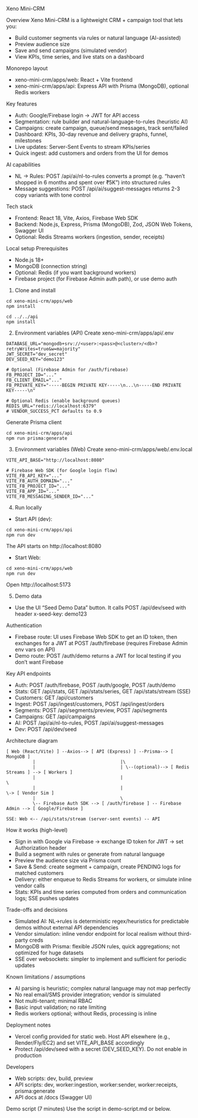 Xeno Mini-CRM

Overview
Xeno Mini-CRM is a lightweight CRM + campaign tool that lets you:
- Build customer segments via rules or natural language (AI-assisted)
- Preview audience size
- Save and send campaigns (simulated vendor)
- View KPIs, time series, and live stats on a dashboard

Monorepo layout
- xeno-mini-crm/apps/web: React + Vite frontend
- xeno-mini-crm/apps/api: Express API with Prisma (MongoDB), optional Redis workers

Key features
- Auth: Google/Firebase login -> JWT for API access
- Segmentation: rule builder and natural-language-to-rules (heuristic AI)
- Campaigns: create campaign, queue/send messages, track sent/failed
- Dashboard: KPIs, 30-day revenue and delivery graphs, funnel, milestones
- Live updates: Server-Sent Events to stream KPIs/series
- Quick ingest: add customers and orders from the UI for demos

AI capabilities
- NL → Rules: POST /api/ai/nl-to-rules converts a prompt (e.g. “haven’t shopped in 6 months and spent over ₹5K”) into structured rules
- Message suggestions: POST /api/ai/suggest-messages returns 2-3 copy variants with tone control

Tech stack
- Frontend: React 18, Vite, Axios, Firebase Web SDK
- Backend: Node.js, Express, Prisma (MongoDB), Zod, JSON Web Tokens, Swagger UI
- Optional: Redis Streams workers (ingestion, sender, receipts)

Local setup
Prerequisites
- Node.js 18+
- MongoDB (connection string)
- Optional: Redis (if you want background workers)
- Firebase project (for Firebase Admin auth path), or use demo auth

1) Clone and install
```
cd xeno-mini-crm/apps/web
npm install

cd ../../api
npm install
```

2) Environment variables (API)
Create xeno-mini-crm/apps/api/.env
```
DATABASE_URL="mongodb+srv://<user>:<pass>@<cluster>/<db>?retryWrites=true&w=majority"
JWT_SECRET="dev_secret"
DEV_SEED_KEY="demo123"

# Optional (Firebase Admin for /auth/firebase)
FB_PROJECT_ID="..."
FB_CLIENT_EMAIL="..."
FB_PRIVATE_KEY="-----BEGIN PRIVATE KEY-----\n...\n-----END PRIVATE KEY-----\n"

# Optional Redis (enable background queues)
REDIS_URL="redis://localhost:6379"
# VENDOR_SUCCESS_PCT defaults to 0.9
```

Generate Prisma client
```
cd xeno-mini-crm/apps/api
npm run prisma:generate
```

3) Environment variables (Web)
Create xeno-mini-crm/apps/web/.env.local
```
VITE_API_BASE="http://localhost:8080"

# Firebase Web SDK (for Google login flow)
VITE_FB_API_KEY="..."
VITE_FB_AUTH_DOMAIN="..."
VITE_FB_PROJECT_ID="..."
VITE_FB_APP_ID="..."
VITE_FB_MESSAGING_SENDER_ID="..."
```

4) Run locally
- Start API (dev):
```
cd xeno-mini-crm/apps/api
npm run dev
```
The API starts on http://localhost:8080

- Start Web:
```
cd xeno-mini-crm/apps/web
npm run dev
```
Open http://localhost:5173

5) Demo data
- Use the UI “Seed Demo Data” button. It calls POST /api/dev/seed with header x-seed-key: demo123

Authentication
- Firebase route: UI uses Firebase Web SDK to get an ID token, then exchanges for a JWT at POST /auth/firebase (requires Firebase Admin env vars on API)
- Demo route: POST /auth/demo returns a JWT for local testing if you don’t want Firebase

Key API endpoints
- Auth: POST /auth/firebase, POST /auth/google, POST /auth/demo
- Stats: GET /api/stats, GET /api/stats/series, GET /api/stats/stream (SSE)
- Customers: GET /api/customers
- Ingest: POST /api/ingest/customers, POST /api/ingest/orders
- Segments: POST /api/segments/preview, POST /api/segments
- Campaigns: GET /api/campaigns
- AI: POST /api/ai/nl-to-rules, POST /api/ai/suggest-messages
- Dev: POST /api/dev/seed

Architecture diagram
```
[ Web (React/Vite) ] --Axios--> [ API (Express) ] --Prisma--> [ MongoDB ]
          |                                |\
          |                                | \--(optional)--> [ Redis Streams ] --> [ Workers ]
          |                                |                                   \
          |                                |                                    \-> [ Vendor Sim ]
          |                                \
          \-- Firebase Auth SDK --> [ /auth/firebase ] -- Firebase Admin --> [ Google/Firebase ]

SSE: Web <-- /api/stats/stream (server-sent events) -- API
```

How it works (high-level)
- Sign in with Google via Firebase -> exchange ID token for JWT -> set Authorization header
- Build a segment with rules or generate from natural language
- Preview the audience size via Prisma count
- Save & Send: create segment + campaign, create PENDING logs for matched customers
- Delivery: either enqueue to Redis Streams for workers, or simulate inline vendor calls
- Stats: KPIs and time series computed from orders and communication logs; SSE pushes updates

Trade-offs and decisions
- Simulated AI: NL→rules is deterministic regex/heuristics for predictable demos without external API dependencies
- Vendor simulation: inline vendor endpoint for local realism without third-party creds
- MongoDB with Prisma: flexible JSON rules, quick aggregations; not optimized for huge datasets
- SSE over websockets: simpler to implement and sufficient for periodic updates

Known limitations / assumptions
- AI parsing is heuristic; complex natural language may not map perfectly
- No real email/SMS provider integration; vendor is simulated
- Not multi-tenant; minimal RBAC
- Basic input validation; no rate limiting
- Redis workers optional; without Redis, processing is inline

Deployment notes
- Vercel config provided for static web. Host API elsewhere (e.g., Render/Fly/EC2) and set VITE_API_BASE accordingly
- Protect /api/dev/seed with a secret (DEV_SEED_KEY). Do not enable in production

Developers
- Web scripts: dev, build, preview
- API scripts: dev, worker:ingestion, worker:sender, worker:receipts, prisma:generate
- API docs at /docs (Swagger UI)

Demo script (7 minutes)
Use the script in demo-script.md or below.



